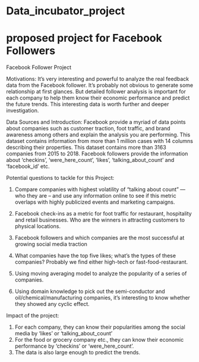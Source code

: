 # Data_incubator_project
# proposed project for Facebook Followers

Facebook Follower Project


Motivations:
It’s very interesting and powerful to analyze the real feedback data from the Facebook follower. It’s probably not obvious to generate some relationship at first glances. But detailed follower analysis is important for each company to help them know their economic performance and predict the future trends. This interesting data is worth further and deeper investigation.


Data Sources and Introduction:
Facebook provide a myriad of data points about companies such as customer traction, foot traffic, and brand awareness among others and explain the analysis you are performing.
	This dataset contains information from more than 1 million cases with 14 columns describing their properties. This dataset contains more than 3163 companies from 2015 to 2018. Facebook followers provide the information about ‘checkins’, ‘were_here_count’, ‘likes’, ‘talking_about_count’ and ‘facebook_id’ etc.


Potential questions to tackle for this Project:
1.	Compare companies with highest volatility of “talking about count” — who they are – and use any information online to see if this metric overlaps with highly publicized events and marketing campaigns.

2.	Facebook check-ins as a metric for foot traffic for restaurant, hospitality and retail businesses. Who are the winners in attracting customers to physical locations.

3.	Facebook followers and which companies are the most successful at growing social media traction

4.	What companies have the top five likes; what’s the types of these companies? Probably we find either high-tech or fast-food-restaurant.

5.	Using moving averaging model to analyze the popularity of a series of companies.

6.	Using domain knowledge to pick out the semi-conductor and oil/chemical/manufacturing companies, it’s interesting to know whether they showed any cyclic effect. 



Impact of the project:

1.	For each company, they can know their popularities among the social media by ‘likes’ or ‘talking_about_count’
2.	For the food or grocery company etc., they can know their economic performance by ‘checkins’ or ‘were_here_count’. 
3.	The data is also large enough to predict the trends. 
     
